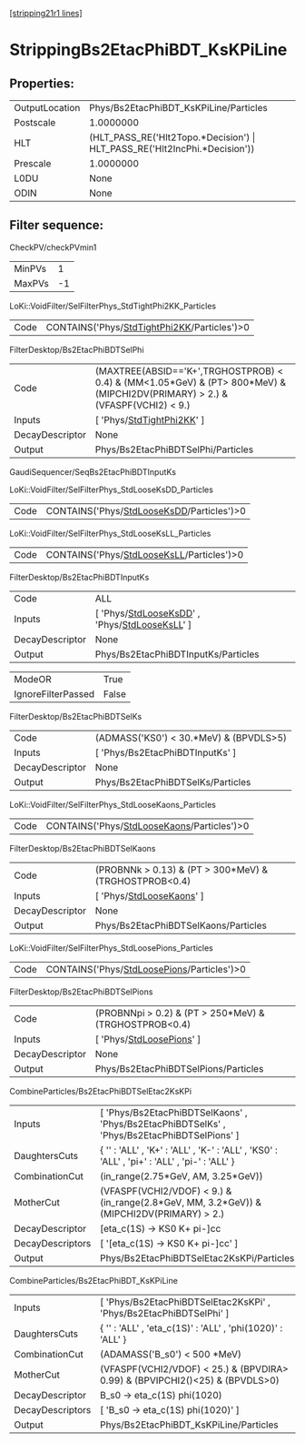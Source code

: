 [[stripping21r1 lines]](./stripping21r1-index)

# StrippingBs2EtacPhiBDT_KsKPiLine

## Properties:

|                |                                                                              |
|----------------|------------------------------------------------------------------------------|
| OutputLocation | Phys/Bs2EtacPhiBDT_KsKPiLine/Particles                                       |
| Postscale      | 1.0000000                                                                    |
| HLT            | (HLT_PASS_RE('Hlt2Topo.\*Decision') \| HLT_PASS_RE('Hlt2IncPhi.\*Decision')) |
| Prescale       | 1.0000000                                                                    |
| L0DU           | None                                                                         |
| ODIN           | None                                                                         |

## Filter sequence:

CheckPV/checkPVmin1

|        |     |
|--------|-----|
| MinPVs | 1   |
| MaxPVs | -1  |

LoKi::VoidFilter/SelFilterPhys_StdTightPhi2KK_Particles

|      |                                                                                                |
|------|------------------------------------------------------------------------------------------------|
| Code | CONTAINS('Phys/[StdTightPhi2KK](./stripping21r1-commonparticles-stdtightphi2kk)/Particles')\>0 |

FilterDesktop/Bs2EtacPhiBDTSelPhi

|                 |                                                                                                                                    |
|-----------------|------------------------------------------------------------------------------------------------------------------------------------|
| Code            | (MAXTREE(ABSID=='K+',TRGHOSTPROB) \< 0.4) & (MM\<1.05\*GeV) & (PT\> 800\*MeV) & (MIPCHI2DV(PRIMARY) \> 2.) & (VFASPF(VCHI2) \< 9.) |
| Inputs          | [ 'Phys/[StdTightPhi2KK](./stripping21r1-commonparticles-stdtightphi2kk)' ]                                                      |
| DecayDescriptor | None                                                                                                                               |
| Output          | Phys/Bs2EtacPhiBDTSelPhi/Particles                                                                                                 |

GaudiSequencer/SeqBs2EtacPhiBDTInputKs

LoKi::VoidFilter/SelFilterPhys_StdLooseKsDD_Particles

|      |                                                                                            |
|------|--------------------------------------------------------------------------------------------|
| Code | CONTAINS('Phys/[StdLooseKsDD](./stripping21r1-commonparticles-stdlooseksdd)/Particles')\>0 |

LoKi::VoidFilter/SelFilterPhys_StdLooseKsLL_Particles

|      |                                                                                            |
|------|--------------------------------------------------------------------------------------------|
| Code | CONTAINS('Phys/[StdLooseKsLL](./stripping21r1-commonparticles-stdlooseksll)/Particles')\>0 |

FilterDesktop/Bs2EtacPhiBDTInputKs

|                 |                                                                                                                                                 |
|-----------------|-------------------------------------------------------------------------------------------------------------------------------------------------|
| Code            | ALL                                                                                                                                             |
| Inputs          | [ 'Phys/[StdLooseKsDD](./stripping21r1-commonparticles-stdlooseksdd)' , 'Phys/[StdLooseKsLL](./stripping21r1-commonparticles-stdlooseksll)' ] |
| DecayDescriptor | None                                                                                                                                            |
| Output          | Phys/Bs2EtacPhiBDTInputKs/Particles                                                                                                             |

|                    |       |
|--------------------|-------|
| ModeOR             | True  |
| IgnoreFilterPassed | False |

FilterDesktop/Bs2EtacPhiBDTSelKs

|                 |                                           |
|-----------------|-------------------------------------------|
| Code            | (ADMASS('KS0') \< 30.\*MeV) & (BPVDLS\>5) |
| Inputs          | [ 'Phys/Bs2EtacPhiBDTInputKs' ]         |
| DecayDescriptor | None                                      |
| Output          | Phys/Bs2EtacPhiBDTSelKs/Particles         |

LoKi::VoidFilter/SelFilterPhys_StdLooseKaons_Particles

|      |                                                                                              |
|------|----------------------------------------------------------------------------------------------|
| Code | CONTAINS('Phys/[StdLooseKaons](./stripping21r1-commonparticles-stdloosekaons)/Particles')\>0 |

FilterDesktop/Bs2EtacPhiBDTSelKaons

|                 |                                                                             |
|-----------------|-----------------------------------------------------------------------------|
| Code            | (PROBNNk \> 0.13) & (PT \> 300\*MeV) & (TRGHOSTPROB\<0.4)                   |
| Inputs          | [ 'Phys/[StdLooseKaons](./stripping21r1-commonparticles-stdloosekaons)' ] |
| DecayDescriptor | None                                                                        |
| Output          | Phys/Bs2EtacPhiBDTSelKaons/Particles                                        |

LoKi::VoidFilter/SelFilterPhys_StdLoosePions_Particles

|      |                                                                                              |
|------|----------------------------------------------------------------------------------------------|
| Code | CONTAINS('Phys/[StdLoosePions](./stripping21r1-commonparticles-stdloosepions)/Particles')\>0 |

FilterDesktop/Bs2EtacPhiBDTSelPions

|                 |                                                                             |
|-----------------|-----------------------------------------------------------------------------|
| Code            | (PROBNNpi \> 0.2) & (PT \> 250\*MeV) & (TRGHOSTPROB\<0.4)                   |
| Inputs          | [ 'Phys/[StdLoosePions](./stripping21r1-commonparticles-stdloosepions)' ] |
| DecayDescriptor | None                                                                        |
| Output          | Phys/Bs2EtacPhiBDTSelPions/Particles                                        |

CombineParticles/Bs2EtacPhiBDTSelEtac2KsKPi

|                  |                                                                                               |
|------------------|-----------------------------------------------------------------------------------------------|
| Inputs           | [ 'Phys/Bs2EtacPhiBDTSelKaons' , 'Phys/Bs2EtacPhiBDTSelKs' , 'Phys/Bs2EtacPhiBDTSelPions' ] |
| DaughtersCuts    | { '' : 'ALL' , 'K+' : 'ALL' , 'K-' : 'ALL' , 'KS0' : 'ALL' , 'pi+' : 'ALL' , 'pi-' : 'ALL' }  |
| CombinationCut   | (in_range(2.75\*GeV, AM, 3.25\*GeV))                                                          |
| MotherCut        | (VFASPF(VCHI2/VDOF) \< 9.) & (in_range(2.8\*GeV, MM, 3.2\*GeV)) & (MIPCHI2DV(PRIMARY) \> 2.)  |
| DecayDescriptor  | [eta_c(1S) -\> KS0 K+ pi-]cc                                                                |
| DecayDescriptors | [ '[eta_c(1S) -\> KS0 K+ pi-]cc' ]                                                        |
| Output           | Phys/Bs2EtacPhiBDTSelEtac2KsKPi/Particles                                                     |

CombineParticles/Bs2EtacPhiBDT_KsKPiLine

|                  |                                                                                  |
|------------------|----------------------------------------------------------------------------------|
| Inputs           | [ 'Phys/Bs2EtacPhiBDTSelEtac2KsKPi' , 'Phys/Bs2EtacPhiBDTSelPhi' ]             |
| DaughtersCuts    | { '' : 'ALL' , 'eta_c(1S)' : 'ALL' , 'phi(1020)' : 'ALL' }                       |
| CombinationCut   | (ADAMASS('B_s0') \< 500 \*MeV)                                                   |
| MotherCut        | (VFASPF(VCHI2/VDOF) \< 25.) & (BPVDIRA\> 0.99) & (BPVIPCHI2()\<25) & (BPVDLS\>0) |
| DecayDescriptor  | B_s0 -\> eta_c(1S) phi(1020)                                                     |
| DecayDescriptors | [ 'B_s0 -\> eta_c(1S) phi(1020)' ]                                             |
| Output           | Phys/Bs2EtacPhiBDT_KsKPiLine/Particles                                           |
